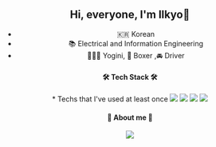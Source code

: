 <div align=center>	

## Hi, everyone, I'm Ilkyo👋

- 🇰🇷  Korean
- 📚  Electrical and Information Engineering
- 🧘🏻‍♀️  Yogini, 🥊 Boxer ,🚘 Driver


<h4 align="center"> 🛠 Tech Stack 🛠 </h4>
* Techs that I've used at least once
  <img src="https://img.shields.io/badge/Python-3776AB?style=for-the-badge&logo=Python&logoColor=white"> <img src="https://img.shields.io/badge/C-A8B9CC?style=for-the-badge&logo=C&logoColor=white"> <img src="https://img.shields.io/badge/MySQL-4479A1?style=for-the-badge&logo=MySQL&logoColor=white"> <img src="https://img.shields.io/badge/JavaScript-F7DF1E?style=for-the-badge&logo=JavaScript&logoColor=white">


  

<h4 align="center"> 👀 About me 👀 </h4>
<img src="https://img.shields.io/badge/Instagram-E4405F?style=for-the-badge&logo=Instagram&logoColor=white">
  <div>
